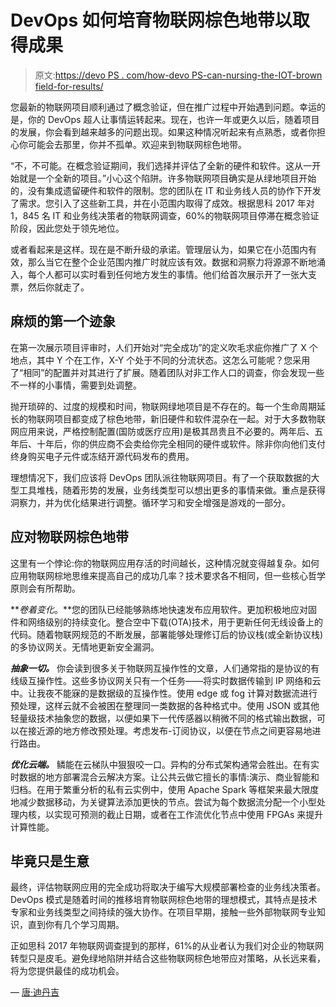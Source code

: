 # DevOps 如何培育物联网棕色地带以取得成果

> 原文:[https://devo PS . com/how-devo PS-can-nursing-the-IOT-brown field-for-results/](https://devops.com/how-devops-can-nurture-the-iot-brownfield-for-results/)

您最新的物联网项目顺利通过了概念验证，但在推广过程中开始遇到问题。幸运的是，你的 DevOps 超人让事情运转起来。现在，也许一年或更久以后，随着项目的发展，你会看到越来越多的问题出现。如果这种情况听起来有点熟悉，或者你担心你可能会去那里，你并不孤单。欢迎来到物联网棕色地带。

“不，不可能。在概念验证期间，我们选择并评估了全新的硬件和软件。这从一开始就是一个全新的项目。”小心这个陷阱。许多物联网项目确实是从绿地项目开始的，没有集成遗留硬件和软件的限制。您的团队在 IT 和业务线人员的协作下开发了需求。您引入了这些新工具，并在小范围内取得了成效。根据思科 2017 年对 1，845 名 IT 和业务线决策者的物联网调查，60%的物联网项目停滞在概念验证阶段，因此您处于领先地位。

或者看起来是这样。现在是不断升级的承诺。管理层认为，如果它在小范围内有效，那么当它在整个企业范围内推广时就应该有效。数据和洞察力将源源不断地涌入，每个人都可以实时看到任何地方发生的事情。他们给首次展示开了一张大支票，然后你就走了。

## 麻烦的第一个迹象

在第一次展示项目评审时，人们开始对“完全成功”的定义吹毛求疵你推广了 X 个地点，其中 Y 个在工作，X-Y 个处于不同的分流状态。这怎么可能呢？您采用了“相同”的配置并对其进行了扩展。随着团队对非工作人口的调查，你会发现一些不一样的小事情，需要到处调整。

抛开琐碎的、过度的规模和时间，物联网绿地项目是不存在的。每一个生命周期延长的物联网项目都变成了棕色地带，新旧硬件和软件混杂在一起。对于大多数物联网应用来说，严格控制配置(国防或医疗应用)是极其昂贵且不必要的。两年后、五年后、十年后，你的供应商不会卖给你完全相同的硬件或软件。除非你向他们支付终身购买电子元件或冻结开源代码发布的费用。

理想情况下，我们应该将 DevOps 团队派往物联网项目。有了一个获取数据的大型工具堆栈，随着形势的发展，业务线类型可以想出更多的事情来做。重点是获得洞察力，并为优化结果进行调整。循环学习和安全增强是游戏的一部分。

## **应对物联网棕色地带**

这里有一个悖论:你的物联网应用存活的时间越长，这种情况就变得越复杂。如何应用物联网棕地思维来提高自己的成功几率？技术要求各不相同，但一些核心哲学原则会有所帮助。

***卷着变化*。**您的团队已经能够熟练地快速发布应用软件。更加积极地应对固件和网络级别的持续变化。整合空中下载(OTA)技术，用于更新任何无线设备上的代码。随着物联网规范的不断发展，部署能够处理修订后的协议栈(或全新协议栈)的多协议网关。无情地更新安全漏洞。

***抽象一切。*** 你会读到很多关于物联网互操作性的文章，人们通常指的是协议的有线级互操作性。这些多协议网关只有一个任务——将实时数据传输到 IP 网络和云中。让我夜不能寐的是数据级的互操作性。使用 edge 或 fog 计算对数据流进行预处理，这样云就不会被困在整理同一类数据的各种格式中。使用 JSON 或其他轻量级技术抽象您的数据，以便如果下一代传感器以稍微不同的格式输出数据，可以在接近源的地方修改预处理。考虑发布-订阅协议，以便在节点之间更容易地进行路由。

***优化云端。*** 鳞能在云梯队中狠狠咬一口。异构的分布式架构通常会胜出。在有实时数据的地方部署混合云解决方案。让公共云做它擅长的事情:演示、商业智能和归档。在用于繁重分析的私有云实例中，使用 Apache Spark 等框架来最大限度地减少数据移动，为关键算法添加更快的节点。尝试为每个数据流分配一个小型处理内核，以实现可预测的截止日期，或者在工作流优化节点中使用 FPGAs 来提升计算性能。

## **毕竟只是生意**

最终，评估物联网应用的完全成功将取决于编写大规模部署检查的业务线决策者。DevOps 模式是随着时间的推移培育物联网棕色地带的理想模式，其特点是技术专家和业务线类型之间持续的强大协作。在项目早期，接触一些外部物联网专业知识，直到你有几个学习周期。

正如思科 2017 年物联网调查提到的那样，61%的从业者认为我们对企业的物联网转型只是皮毛。避免绿地陷阱并结合这些物联网棕色地带应对策略，从长远来看，将为您提供最佳的成功机会。

— [唐·迪丹吉](https://devops.com/author/don-dingee/)